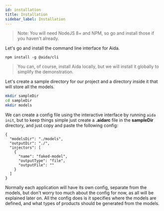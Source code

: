 ```yaml
---
id: installation
title: Installation
sidebar_label: Installation
---
```


> Note: You will need NodeJS 8+ and NPM, so go and install those if you haven't already.

Let's go and install the command line interface for Aida.

```
npm install -g @aida/cli
```
> You can, of course, install Aida locally, but we will install it globally to simplify the demonstration.

Let's create a sample directory for our project and a directory inside it that will store all the models.

```bash
mkdir sampleDir
cd sampleDir
mkdir models
```

We can create a config file using the interactive interface by running `aida init`, but to keep things simple just create a **.aidarc** file in the **sampleDir** directory, and just copy and paste the following config:

```
{
  "modelsDir": "./models",
  "outputDir": "./",
  "injectors": [
    {
      "name": "faked-model",
      "outputType": "file",
      "outputFile": ""
    }
  ]
}
```

Normally each application will have its own config, separate from the models, but don't worry too much about the config for now, as all will be explained later on. All the config does is it specifies where the models are defined, and what types of products should be generated from the models.

